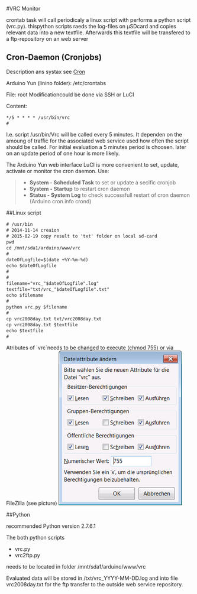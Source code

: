 #VRC Monitor

crontab task will call periodicaly a linux script with performs a python script (vrc.py). thispython scripts raeds the log-files on µSDcard and copies relevant data into a new textfile. Afterwards this textfile will be transfered to a ftp-repository on an web server 

## Cron-Daemon (Cronjobs)

Description ans systax see [Cron](https://de.wikipedia.org/wiki/Cron)

Arduino Yun (linino folder): /etc/crontabs

File: root
Modificationcould be done via SSH or LuCI

Content:

```unix
*/5 * * * * /usr/bin/vrc
#
```

I.e. script /usr/bin/Vrc will be called every 5 minutes. It dependen on the amoung of traffic for the associated web service used how often the script should be called. For initial evaluation a 5 minutes period is choosen. later on an update period of one hour is more likely.

The Arduino Yun web interface LuCI is more convenient to set, update, activate or monitor the cron daemon.
Use:
> * **System - Scheduled Task** to set or update a secific cronjob
> * **System - Startup** to restart cron daemon
> * **Status - System Log** to check successfull restart of cron daemon (Arduino cron.info crond)


##Linux script

```script
# /usr/bin
# 2014-11-14 creaion
# 2015-02-19 copy result to 'txt' folder on local sd-card
pwd
cd /mnt/sda1/arduino/www/vrc
#
dateOfLogfile=$(date +%Y-%m-%d)
echo $dateOfLogfile
#
#
filename="vrc_"$dateOfLogfile".log"
textfile="txt/vrc_"$dateOfLogfile".txt"
echo $filename
#
python vrc.py $filename
#
cp vrc2008day.txt txt/vrc2008day.txt
cp vrc2008day.txt $textfile
echo $textfile
# 
```

Atributes of \`vrc\`needs to be changed to execute (chmod 755) or via FileZilla (see picture)
![chmod 755](images/vrcChangedAttributes.png)


##Python

recommended Python version 2.7.6.1

The both python scripts 
* vrc.py
* vrc2ftp.py

needs to be located in folder /mnt/sda1/arduino/www/vrc

Evaluated data will be stored in /txt/vrc_YYYY-MM-DD.log and into
file vrc2008day.txt for the ftp transfer to the outside web service repository.
